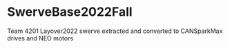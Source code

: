 # SwerveBase2022Fall
Team 4201 Layover2022 swerve extracted and converted to CANSparkMax drives and NEO motors
